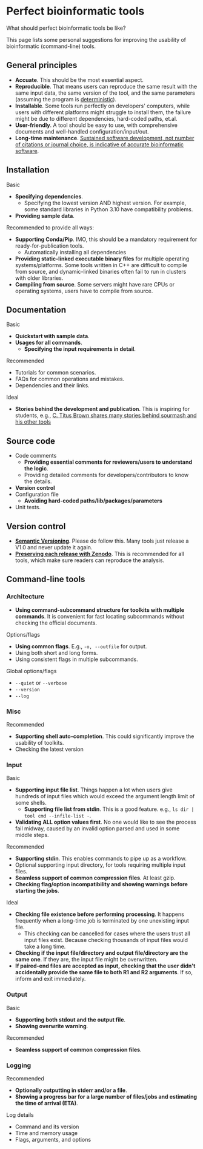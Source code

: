 # Perfect bioinformatic tools

What should perfect bioinformatic tools be like?

This page lists some personal suggestions for improving the usability of bioinformatic (command-line) tools.

## General principles

- **Accuate**. This should be the most essential aspect.
- **Reproducible**. That means users can reproduce the same result with the same input data, the same version of the tool, and the same parameters (assuming the program is [deterministic](https://en.wikipedia.org/wiki/Deterministic_algorithm)).
- **Installable**. Some tools run perfectly on developers' computers, while users with different platforms might struggle to install them, the failure might be due to different dependencies, hard-coded paths, et.al.
- **User-friendly**. A tool should be easy to use, with comprehensive documents and well-handled configuration/input/out.
- **Long-time maintenance**. [Sustained software development, not number of citations or journal choice, is indicative of accurate bioinformatic software](https://genomebiology.biomedcentral.com/articles/10.1186/s13059-022-02625-x).

## Installation

Basic

- **Specifying dependencies**.
    - Specifying the lowest version AND highest version.
      For example, some standard libraries in Python 3.10 have compatibility problems.
- **Providing sample data**.

Recommended to provide all ways:

- **Supporting Conda/Pip**. IMO, this should be a mandatory requirement for ready-for-publication tools.
    - Automatically installing all dependencies
- **Providing static-linked executable binary files** for multiple operating systems/platforms. Some tools written in C++ are difficult to compile from source, and dynamic-linked binaries often fail to run in clusters with older libraries.
- **Compiling from source**. Some servers might have rare CPUs or operating systems, users have to compile from source.

## Documentation

Basic

- **Quickstart with sample data**.
- **Usages for all commands**.
    - **Specifying the input requirements in detail**.

Recommended

- Tutorials for common scenarios.
- FAQs for common operations and mistakes.
- Dependencies and their links.

Ideal

- **Stories behind the development and publication**. This is inspiring for students, e.g., [C. Titus Brown shares many stories behind sourmash and his other tools](http://ivory.idyll.org/blog/)

## Source code

- Code comments
    - **Providing essential comments for reviewers/users to understand the logic**.
    - Providing detailed comments for developers/contributors to know the details.
- **Version control**
- Configuration file
    - **Avoiding hard-coded paths/lib/packages/parameters**
- Unit tests.

## Version control

- [**Semantic Versioning**](https://semver.org/). Please do follow this. Many tools just release a V1.0 and never update it again.
- [**Preserving each release with Zenodo**](https://docs.github.com/en/repositories/archiving-a-github-repository/referencing-and-citing-content). This is recommended for all tools, which make sure readers can reproduce the analysis.

## Command-line tools

### Architecture

- **Using command-subcommand structure for toolkits with multiple commands**. It is convenient for fast locating subcommands without checking the official documents.

Options/flags

- **Using common flags**. E.g., `-o, --outfile` for output.
- Using both short and long forms.
- Using consistent flags in multiple subcommands.

Global options/flags

- `--quiet` or `--verbose`
- `--version`
- `--log`

### Misc

Recommended

- **Supporting shell auto-completion**. This could significantly improve the usability of toolkits.
- Checking the latest version

### Input

Basic

- **Supporting input file list**. Things happen a lot when users give hundreds of input files which would exceed the argument length limit of some shells.
    - **Supporting file list from stdin**. This is a good feature. e.g., `ls dir | tool cmd --infile-list -`.
- **Validating ALL option values first**. No one would like to see the process fail midway, caused by an invalid option parsed and used in some middle steps.

Recommended

- **Supporting stdin**. This enables commands to pipe up as a workflow.
- Optional supporting input directory, for tools requiring multiple input files.
- **Seamless support of common compression files**. At least gzip.
- **Checking flag/option incompatibility and showing warnings before starting the jobs**.

Ideal

- **Checking file existence before performing processing**. It happens frequently when a long-time job is terminated by one unexisting input file.
    - This checking can be cancelled for cases where the users trust all input files exist. Because checking thousands of input files would take a long time.
- **Checking if the input file/directory and output file/directory are the same one**. If they are, the input file might be overwritten.
- **If paired-end files are accepted as input, checking that the user didn't accidentally provide the same file to both R1 and R2 arguments**. If so, inform and exit immediately.

### Output

Basic

- **Supporting both stdout and the output file**.
- **Showing overwrite warning**.

Recommended
  
- **Seamless support of common compression files**.

### Logging

Recommended

- **Optionally outputting in stderr and/or a file**.
- **Showing a progress bar for a large number of files/jobs and estimating the time of arrival (ETA)**.

Log details

- Command and its version
- Time and memory usage
- Flags, arguments, and options
